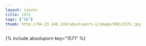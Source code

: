 ```yaml
--- 
layout: sieutv
title: 1571
tags: ["1k"]
thumb: http://94.23.248.219/absoluporn-1/image/002/1571.jpg
---
```

{% include absoluporn key="1571" %} 
